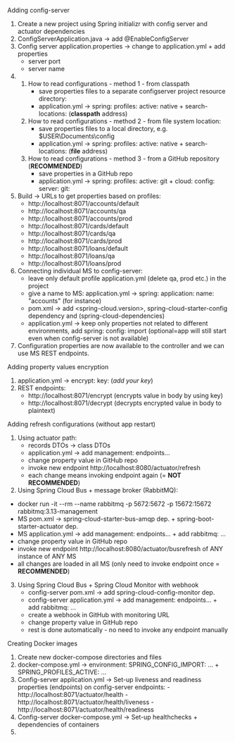 Adding config-server

1. Create a new project using Spring initializr with config server and actuator dependencies
2. ConfigServerApplication.java -> add @EnableConfigServer
3. Config server application.properties -> change to application.yml + add properties
    - server port
    - server name
4.
   1. How to read configurations - method 1 - from classpath
       - save properties files to a separate configserver project resource directory:
       - application.yml -> spring: profiles: active: native + search-locations: (**classpath** address)
   2. How to read configurations - method 2 - from file system location:
        - save properties files to a local directory, e.g. $USER\Documents\config
        - application.yml -> spring: profiles: active: native + search-locations: (**file** address)
   3. How to read configurations - method 3 - from a GitHub repository (**RECOMMENDED**)
        - save properties in a GitHub repo
        - application.yml -> spring: profiles: active: git + cloud: config: server: git:
5. Build -> URLs to get properties based on profiles:
    - http://localhost:8071/accounts/default
    - http://localhost:8071/accounts/qa
    - http://localhost:8071/accounts/prod
    - http://localhost:8071/cards/default
    - http://localhost:8071/cards/qa
    - http://localhost:8071/cards/prod
    - http://localhost:8071/loans/default
    - http://localhost:8071/loans/qa
    - http://localhost:8071/loans/prod
6. Connecting individual MS to config-server:
    - leave only default profile application.yml (delete qa, prod etc.) in the project
    - give a name to MS: application.yml -> spring: application: name: "accounts" (for instance)
    - pom.xml -> add <spring-cloud.version>, spring-cloud-starter-config dependency and 
       <dependencyManagement> (spring-cloud-dependencies)
    - application.yml -> keep only properties not related to different environments, 
       add spring: config: import (optional=app will still start even when config-server is not available)
7. Configuration properties are now available to the controller and we can use MS REST endpoints.
   
Adding property values encryption

1. application.yml -> encrypt: key: (_add your key_)
2. REST endpoints:
    - http://localhost:8071/encrypt (encrypts value in body by using key)
    - http://localhost:8071/decrypt (decrypts encrypted value in body to plaintext)

Adding refresh configurations (without app restart)

1. Using actuator path:
   - records DTOs -> class DTOs
   - application.yml -> add management: endpoints...
   - change property value in GitHub repo
   - invoke new endpoint http://localhost:8080/actuator/refresh
   - each change means invoking endpoint again (= **NOT RECOMMENDED**)
2. Using Spring Cloud Bus + message broker (RabbitMQ):
  - docker run -it --rm --name rabbitmq -p 5672:5672 -p 15672:15672 rabbitmq:3.13-management
  - MS pom.xml -> spring-cloud-starter-bus-amqp dep. + spring-boot-starter-actuator dep.
  - MS application.yml -> add management: endpoints... + add rabbitmq: ...
  - change property value in GitHub repo
  - invoke new endpoint http://localhost:8080/actuator/busrefresh of ANY instance of ANY MS
  - all changes are loaded in all MS (only need to invoke endpoint once = **RECOMMENDED**)
3. Using Spring Cloud Bus + Spring Cloud Monitor with webhook
    - config-server pom.xml -> add spring-cloud-config-monitor dep.
    - config-server application.yml -> add management: endpoints... + add rabbitmq: ...
    - create a webhook in GitHub with monitoring URL
    - change property value in GitHub repo
    - rest is done automatically - no need to invoke any endpoint manually

Creating Docker images
1. Create new docker-compose directories and files
2. docker-compose.yml -> environment: SPRING_CONFIG_IMPORT: ... + SPRING_PROFILES_ACTIVE: ...
3. Config-server application.yml -> Set-up liveness and readiness properties (endpoints) on config-server
    endpoints:
        - http://localhost:8071/actuator/health
        - http://localhost:8071/actuator/health/liveness
        - http://localhost:8071/actuator/health/readiness
4. Config-server docker-compose.yml -> Set-up healthchecks + dependencies of containers
5. 




   